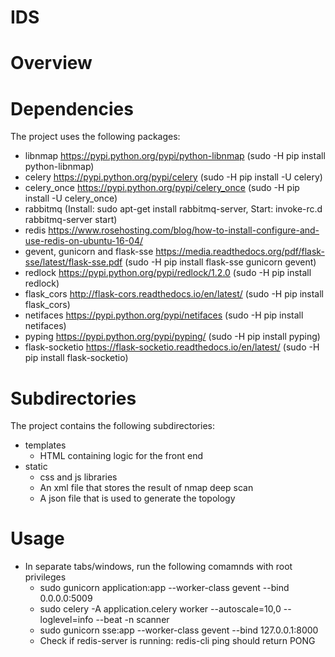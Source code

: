 # IDS

# Overview

# Dependencies
The project uses the following packages:

- libnmap https://pypi.python.org/pypi/python-libnmap (sudo -H pip install python-libnmap)
- celery https://pypi.python.org/pypi/celery (sudo -H pip install -U celery)
- celery_once https://pypi.python.org/pypi/celery_once (sudo -H pip install -U celery_once)
- rabbitmq (Install: sudo apt-get install rabbitmq-server, Start: invoke-rc.d rabbitmq-server start)
- redis https://www.rosehosting.com/blog/how-to-install-configure-and-use-redis-on-ubuntu-16-04/
- gevent, gunicorn and flask-sse https://media.readthedocs.org/pdf/flask-sse/latest/flask-sse.pdf
  (sudo -H pip install flask-sse gunicorn gevent)
- redlock https://pypi.python.org/pypi/redlock/1.2.0 (sudo -H pip install redlock)
- flask_cors http://flask-cors.readthedocs.io/en/latest/ (sudo -H pip install flask_cors)
- netifaces https://pypi.python.org/pypi/netifaces (sudo -H pip install netifaces)
- pyping https://pypi.python.org/pypi/pyping/ (sudo -H pip install pyping)
- flask-socketio https://flask-socketio.readthedocs.io/en/latest/ (sudo -H pip install flask-socketio)


# Subdirectories
The project contains the following subdirectories:

- templates
    - HTML containing logic for the front end
- static
    - css and js libraries
    - An xml file that stores the result of nmap deep scan
    - A json file that is used to generate the topology
    
# Usage
- In separate tabs/windows, run the following comamnds with root privileges
  - sudo gunicorn application:app --worker-class gevent --bind 0.0.0.0:5009
  - sudo celery -A application.celery worker --autoscale=10,0 --loglevel=info --beat -n scanner
  - sudo gunicorn sse:app --worker-class gevent --bind 127.0.0.1:8000
  - Check if redis-server is running: redis-cli ping should return PONG
